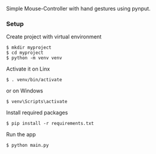 Simple Mouse-Controller with hand gestures using pynput.

### Setup
Create project with virtual environment

```console
$ mkdir myproject
$ cd myproject
$ python -m venv venv
```

Activate it on Linx
```console
$ . venv/bin/activate
```

or on Windows
```console
$ venv\Scripts\activate
```

Install required packages
```console
$ pip install -r requirements.txt
```

Run the app
```console
$ python main.py
```
